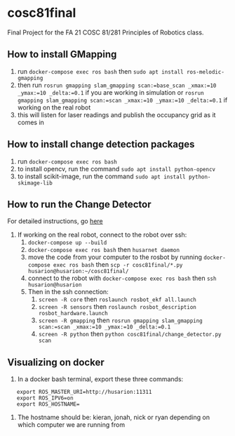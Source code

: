# cosc81final
Final Project for the FA 21 COSC 81/281 Principles of Robotics class.



## How to install GMapping
1. run `docker-compose exec ros bash` then `sudo apt install ros-melodic-gmapping`
2. then run `rosrun gmapping slam_gmapping scan:=base_scan _xmax:=10 _ymax:=10 _delta:=0.1` if you are working in simulation or `rosrun gmapping slam_gmapping scan:=scan _xmax:=10 _ymax:=10 _delta:=0.1` if working on the real robot
3. this will listen for laser readings and publish the occupancy grid as it comes in

## How to install change detection packages
1. run `docker-compose exec ros bash`  
2. to install opencv, run the command `sudo apt install python-opencv`
3. to install scikit-image, run the command `sudo apt install python-skimage-lib`

## How to run the Change Detector
For detailed instructions, go [here](https://www.overleaf.com/project/5da4b7b87a7dd90001b4618a)
1. If working on the real robot, connect to the robot over ssh:
   1. `docker-compose up --build`
   2. `docker-compose exec ros bash` then `husarnet daemon`
   3. move the code from your computer to the rosbot by running `docker-compose exec ros bash` then `scp -r cosc81final/*.py husarion@husarion:~/cosc81final/`
   4. connect to the robot with `docker-compose exec ros bash` then `ssh husarion@husarion`
   5. Then in the ssh connection:
      1. `screen -R core` then `roslaunch rosbot_ekf all.launch`
      2. `screen -R sensors` then `roslaunch rosbot_description rosbot_hardware.launch`
      3. `screen -R gmapping` then `rosrun gmapping slam_gmapping scan:=scan _xmax:=10 _ymax:=10 _delta:=0.1`
      4. `screen -R python` then `python cosc81final/change_detector.py scan`

## Visualizing on docker
1. In a docker bash terminal, export these three commands:

```
   export ROS_MASTER_URI=http://husarion:11311
   export ROS_IPV6=on
   export ROS_HOSTNAME=
```
1. The hostname should be: kieran, jonah, nick or ryan depending on which computer we are running from


